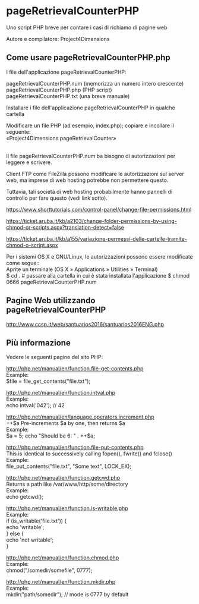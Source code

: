 
# pageRetrievalCounterPHP

Uno script PHP breve per contare i casi di richiamo di pagine web

Autore e compilatore: Project4Dimensions


Come usare pageRetrievalCounterPHP.php
--------------------------------------

I file dell'applicazione pageRetrievalCounterPHP:

  pageRetrievalCounterPHP.num (memorizza un numero intero crescente)  
  pageRetrievalCounterPHP.php (PHP script)  
  pageRetrievalCounterPHP.txt (una breve manuale)

Installare i file dell'applicazione pageRetrievalCounterPHP in qualche cartella

Modificare un file PHP (ad esempio, index.php); copiare e incollare il seguente:
<span>  
    «Project4Dimensions pageRetrievalCounter»  
    <?php  
    $file = "pageRetrievalCounterPHP.num";  
        $current = file_get_contents($file);  
        $current = intval($current);  
        // Write contents to a file  
        // using the LOCK_EX flag to prevent anyone else writing to the file at the same time  
        file_put_contents($file, ++$current, LOCK_EX);  
        echo file_get_contents($file);  
    ?>  
</span>

Il file pageRetrievalCounterPHP.num ba bisogno di autorizzazioni per leggere e scrivere.

Client FTP come FileZilla possono modificare le autorizzazioni sul server web, ma  imprese di web hosting potrebbe non permettere questo.

Tuttavia, tali società di web hosting probabilmente hanno pannelli di controllo per fare questo (vedi link sotto).

https://www.shorttutorials.com/control-panel/change-file-permissions.html

https://ticket.aruba.it/kb/a2103/change-folder-permissions-by-using-chmod-or-scripts.aspx?translation-detect=false

https://ticket.aruba.it/kb/a155/variazione-permessi-delle-cartelle-tramite-chmod-o-script.aspx


Per i sistemi OS X e GNU/Linux, le autorizzazioni possono essere modificate come segue::  
    Aprite un terminale (OS X » Applications » Utilities » Terminal)  
    $ cd . # passare alla cartella in cui è stata installata l'applicazione
    $ chmod  0666 pageRetrievalCounterPHP.num  


Pagine Web utilizzando pageRetrievalCounterPHP
----------------------------------------------

http://www.ccsp.it/web/santuarios2016/santuarios2016ENG.php


Più informazione
----------------

Vedere le seguenti pagine del sito PHP:

http://php.net/manual/en/function.file-get-contents.php  
    Example:  
    $file = file_get_contents("file.txt");  

http://php.net/manual/en/function.intval.php  
    Example:  
    echo intval('042'); // 42  

http://php.net/manual/en/language.operators.increment.php  
    ++$a  Pre-increments $a by one, then returns $a  
    Example:  
    $a = 5;  
    echo "Should be 6: " . ++$a;

http://php.net/manual/en/function.file-put-contents.php  
    This is identical to successively calling fopen(), fwrite() and fclose()  
    Example:  
    file_put_contents("file.txt", "Some text", LOCK_EX);  

http://php.net/manual/en/function.getcwd.php  
    Returns a path like /var/www/http/some/directory  
    Example:  
    echo getcwd();  

http://php.net/manual/en/function.is-writable.php  
    Example:  
    if (is_writable('file.txt')) {  
        echo 'writable';  
    } else {  
        echo 'not writable';  
    }

http://php.net/manual/en/function.chmod.php  
    Example:  
    chmod("/somedir/somefile", 0777);  

http://php.net/manual/en/function.mkdir.php  
    Example:  
    mkdir("path/somedir");  // mode is 0777 by default  

